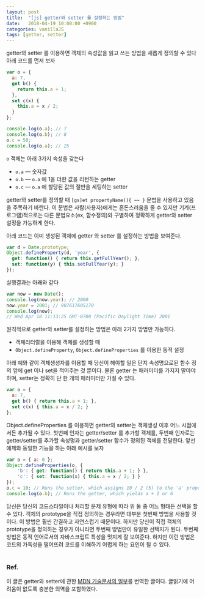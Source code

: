 ```yaml
---
layout: post
title:  "[js] getter와 setter 를 설정하는 방법"
date:   2018-04-19 10:00:00 +0900
categories: vanillaJS
tags: [getter, setter]
---
```

getter와 setter 를 이용하면 객체의 속성값을 읽고 쓰는 방법을 새롭게 정의할 수 있다
아래 코드를 먼저 보자
```js
var o = {
  a: 7,
  get b() {
    return this.a + 1;
  },
  set c(x) {
    this.a = x / 2;
  }
};

console.log(o.a); // 7
console.log(o.b); // 8
o.c = 50;
console.log(o.a); // 25
```
`o` 객체는 아래 3가지 속성을 갖는다

* `o.a` — 숫자값
* `o.b` — `o.a` 에 1을 더한 값을 리턴하는 getter
* `o.c` — `o.a` 에 할당된 값의 절반을 세팅하는 setter

getter와 setter를 정의할 때  `[gs]et propertyName(){ ~~ }` 문법을 사용하고 있음을 주목하기 바란다. 이 문법은 사람(사용자)에게는 혼돈스러움을 줄 수 있지만 기계(프로그램)적으로는 다른 문법요소(ex, 함수정의)와 구별하여 정확하게 getter와 setter 설정을 가능하게 한다.

아래 코드는 이미 생성된 객체에 getter 와 setter 를 설정하는 방법을 보여준다.
```js
var d = Date.prototype;
Object.defineProperty(d, 'year', {
  get: function() { return this.getFullYear(); },
  set: function(y) { this.setFullYear(y); }
});
```


실행결과는 아래와 같다
```js
var now = new Date();
console.log(now.year); // 2000
now.year = 2001; // 987617605170
console.log(now);
// Wed Apr 18 11:13:25 GMT-0700 (Pacific Daylight Time) 2001
```

원칙적으로 getter와 setter를 설정하는 방법은 아래 2가지 방법만 가능하다.
- 객체리터럴을 이용해 객체를 생성할 때
- `Object.defineProperty`, `Object.defineProperties` 를 이용한 동적 설정


아래 예와 같이 객체생성자를 이용할 때 당신이 해야할 일은 단지 속성명으로된 함수 정의 앞에 get 이나 set을 적어주는 것 뿐이다. 물론 getter 는 패러미터를 가지지 말아야 하며, setter는 정확히 단 한 개의 패러미터만 가질 수 있다.

```js
var o = {
  a: 7,
  get b() { return this.a + 1; },
  set c(x) { this.a = x / 2; }
};
```

Object.defineProperties 를 이용하면 getter와 setter는 객체생성 이후 어느 시점에서든 추가될 수 있다. 첫번째 인자는 getter/setter 를 추가할 객체를, 두번째 인자로는 getter/setter를 추가할 속성명과 getter/setter 함수가 정의된 객체를 전달한다. 앞선 예제와 동일한 기능을 하는 아래 예시를 보자

```js
var o = { a: 0 };
Object.defineProperties(o, {
    'b': { get: function() { return this.a + 1; } },
    'c': { set: function(x) { this.a = x / 2; } }
});
o.c = 10; // Runs the setter, which assigns 10 / 2 (5) to the 'a' property
console.log(o.b); // Runs the getter, which yields a + 1 or 6
```

당신은 당신의 코드스타일이나 처리할 문제 유형에 따라 위 둘 중 어느 형태든 선택을 할 수 있다. 객체의 prototype을 직접 정의하는 경우라면 대부분 첫번째 방법을 사용할 것이다. 이 방법은 훨씬 간결하고 자연스럽기 때문이다. 하지만 당신이 직접 객체의 prototype을 정의하는 경우가 아니라면 두번째 방법만이 유일한 선택지가 된다. 두번째 방법은 동적 언어로서의 자바스크립트 특성을 멋지게 잘 보여준다. 하지만 이런 방법은 코드의 가독성을 떨어뜨려 코드를 이해하기 어렵게 하는 요인이 될 수 있다.
<br>
<br>

### Ref.
이 글은 getter와 setter에 관한 [MDN 기술문서의 일부][1]를 번역한 글이다. 글읽기에 어려움이 없도록 충분한 의역을 포함하였다.


[1]:https://developer.mozilla.org/en-US/docs/Web/JavaScript/Guide/Working_with_Objects#Defining_getters_and_setters
